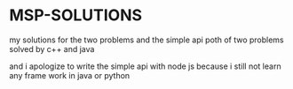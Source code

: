# MSP-SOLUTIONS
my solutions for the two problems and the simple api 
poth of two problems solved by c++ and java

and i apologize to write the simple api with node js 
because i still not learn any frame work in java or python




